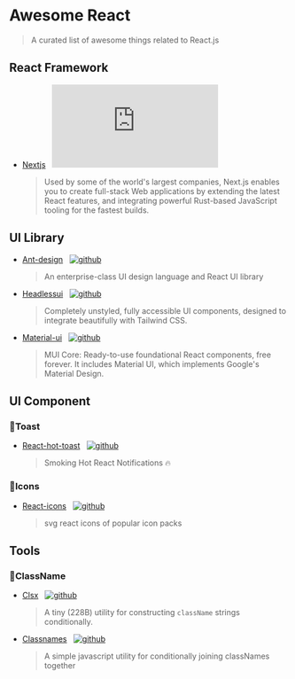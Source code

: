 # Awesome React

> A curated list of awesome things related to React.js

## React Framework

- [Nextjs](https://nextjs.org/) &nbsp;&nbsp;[![github](https://img.shields.io/github/stars/vercel/next.js?style=social)](https://github.com/vercel/next.js)
  > Used by some of the world's largest companies, Next.js enables you to create full-stack Web applications by extending the latest React features, and integrating powerful Rust-based JavaScript tooling for the fastest builds.

## UI Library

- [Ant-design](https://ant.design/) &nbsp;&nbsp;[![github](https://img.shields.io/github/stars/ant-design/ant-design?style=social)](https://github.com/ant-design/ant-design)
  > An enterprise-class UI design language and React UI library
- [Headlessui](https://headlessui.com/) &nbsp;&nbsp;[![github](https://img.shields.io/github/stars/tailwindlabs/headlessui?style=social)](https://github.com/tailwindlabs/headlessui)
  > Completely unstyled, fully accessible UI components, designed to integrate beautifully with Tailwind CSS.
- [Material-ui](https://mui.com/core/) &nbsp;&nbsp;[![github](https://img.shields.io/github/stars/mui/material-ui?style=social)](https://github.com/mui/material-ui)
  > MUI Core: Ready-to-use foundational React components, free forever. It includes Material UI, which implements Google's Material Design.

## UI Component

### 🍇Toast

- [React-hot-toast](https://react-hot-toast.com/) &nbsp;&nbsp;[![github](https://img.shields.io/github/stars/timolins/react-hot-toast?style=social)](https://react-hot-toast.com/)
  > Smoking Hot React Notifications 🔥

### 🍈Icons

- [React-icons](https://react-icons.github.io/react-icons/) &nbsp;&nbsp;[![github](https://img.shields.io/github/stars/react-icons/react-icons?style=social)](https://react-icons.github.io/react-icons/)
  > svg react icons of popular icon packs

## Tools

### 🎃ClassName

- [Clsx](https://github.com/lukeed/clsx) &nbsp;&nbsp;[![github](https://img.shields.io/github/stars/lukeed/clsx?style=social)](https://github.com/lukeed/clsx)

  > A tiny (228B) utility for constructing `className` strings conditionally.

- [Classnames](https://github.com/JedWatson/classnames) &nbsp;&nbsp;[![github](https://img.shields.io/github/stars/JedWatson/classnames?style=social)](https://github.com/JedWatson/classnames)
  > A simple javascript utility for conditionally joining classNames together
